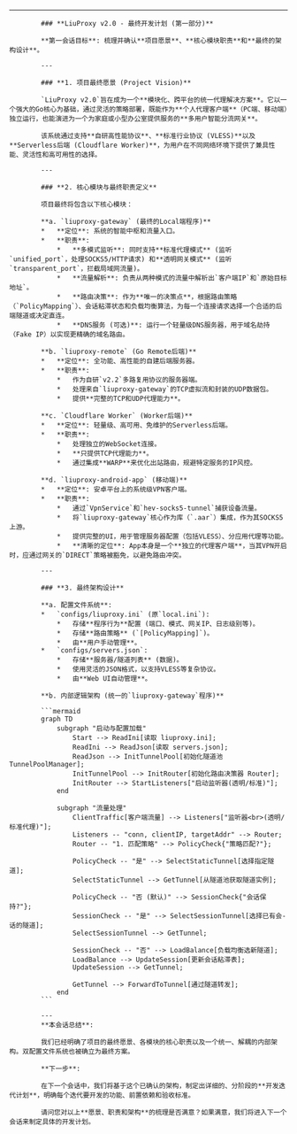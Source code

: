 -   -   -   ---
        
            ### **LiuProxy v2.0 - 最终开发计划 (第一部分)**
        
            **第一会话目标**: 梳理并确认**项目愿景**、**核心模块职责**和**最终的架构设计**。
        
            ---
        
            ### **1. 项目最终愿景 (Project Vision)**
        
            `LiuProxy v2.0`旨在成为一个**模块化、跨平台的统一代理解决方案**。它以一个强大的Go核心为基础，通过灵活的策略部署，既能作为**个人代理客户端**（PC端、移动端）独立运行，也能演进为一个为家庭或小型办公室提供服务的**多用户智能分流网关**。
        
            该系统通过支持**自研高性能协议**、**标准行业协议 (VLESS)**以及**Serverless后端 (Cloudflare Worker)**，为用户在不同网络环境下提供了兼具性能、灵活性和高可用性的选择。
        
            ---
        
            ### **2. 核心模块与最终职责定义**
        
            项目最终将包含以下核心模块：
        
            **a. `liuproxy-gateway` (最终的Local端程序)**
            *   **定位**: 系统的智能中枢和流量入口。
            *   **职责**:
                *   **多模式监听**: 同时支持**标准代理模式** (监听`unified_port`，处理SOCKS5/HTTP请求) 和**透明网关模式** (监听`transparent_port`，拦截局域网流量)。
                *   **流量解析**: 负责从两种模式的流量中解析出`客户端IP`和`原始目标地址`。
                *   **路由决策**: 作为**唯一的决策点**，根据路由策略（`PolicyMapping`）、会话粘滞状态和负载均衡算法，为每一个连接请求选择一个合适的后端隧道或决定直连。
                *   **DNS服务 (可选)**: 运行一个轻量级DNS服务器，用于域名劫持（Fake IP）以实现更精确的域名路由。
        
            **b. `liuproxy-remote` (Go Remote后端)**
            *   **定位**: 全功能、高性能的自建后端服务器。
            *   **职责**:
                *   作为自研`v2.2`多路复用协议的服务器端。
                *   处理来自`liuproxy-gateway`的TCP虚拟流和封装的UDP数据包。
                *   提供**完整的TCP和UDP代理能力**。
        
            **c. `Cloudflare Worker` (Worker后端)**
            *   **定位**: 轻量级、高可用、免维护的Serverless后端。
            *   **职责**:
                *   处理独立的WebSocket连接。
                *   **只提供TCP代理能力**。
                *   通过集成**WARP**来优化出站路由，规避特定服务的IP风控。
        
            **d. `liuproxy-android-app` (移动端)**
            *   **定位**: 安卓平台上的系统级VPN客户端。
            *   **职责**:
                *   通过`VpnService`和`hev-socks5-tunnel`捕获设备流量。
                *   将`liuproxy-gateway`核心作为库（`.aar`）集成，作为其SOCKS5上游。
                *   提供完整的UI，用于管理服务器配置（包括VLESS）、分应用代理等功能。
                *   **清晰的定位**: App本身是一个**独立的代理客户端**，当其VPN开启时，应通过网关的`DIRECT`策略被豁免，以避免路由冲突。
        
            ---
        
            ### **3. 最终架构设计**
        
            **a. 配置文件系统**:
            *   `configs/liuproxy.ini` (原`local.ini`):
                *   存储**程序行为**配置 (端口、模式、网关IP、日志级别等)。
                *   存储**路由策略** (`[PolicyMapping]`)。
                *   由**用户手动管理**。
            *   `configs/servers.json`:
                *   存储**服务器/隧道列表** (数据)。
                *   使用灵活的JSON格式，以支持VLESS等复杂协议。
                *   由**Web UI自动管理**。
        
            **b. 内部逻辑架构 (统一的`liuproxy-gateway`程序)**
        
            ```mermaid
            graph TD
                subgraph "启动与配置加载"
                    Start --> ReadIni[读取 liuproxy.ini];
                    ReadIni --> ReadJson[读取 servers.json];
                    ReadJson --> InitTunnelPool[初始化隧道池 TunnelPoolManager];
                    InitTunnelPool --> InitRouter[初始化路由决策器 Router];
                    InitRouter --> StartListeners["启动监听器(透明/标准)"];
                end
            
                subgraph "流量处理"
                    ClientTraffic[客户端流量] --> Listeners["监听器<br>(透明/标准代理)"];
                    Listeners -- "conn, clientIP, targetAddr" --> Router;
                    Router -- "1. 匹配策略" --> PolicyCheck{"策略匹配?"};
                    
                    PolicyCheck -- "是" --> SelectStaticTunnel[选择指定隧道];
                    SelectStaticTunnel --> GetTunnel[从隧道池获取隧道实例];
                    
                    PolicyCheck -- "否 (默认)" --> SessionCheck{"会话保持?"};
                    SessionCheck -- "是" --> SelectSessionTunnel[选择已有会-话的隧道];
                    SelectSessionTunnel --> GetTunnel;
                    
                    SessionCheck -- "否" --> LoadBalance[负载均衡选新隧道];
                    LoadBalance --> UpdateSession[更新会话粘滞表];
                    UpdateSession --> GetTunnel;
            
                    GetTunnel --> ForwardToTunnel[通过隧道转发];
                end
            ```
        
            ---
            **本会话总结**:
        
            我们已经明确了项目的最终愿景、各模块的核心职责以及一个统一、解耦的内部架构。双配置文件系统也被确立为最终方案。
        
            **下一步**:
        
            在下一个会话中，我们将基于这个已确认的架构，制定出详细的、分阶段的**开发迭代计划**，明确每个迭代要开发的功能、前置依赖和验收标准。
        
            请问您对以上**愿景、职责和架构**的梳理是否满意？如果满意，我们将进入下一个会话来制定具体的开发计划。
